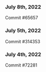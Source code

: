 ### July 8th, 2022

Commit #65657

### July 5th, 2022

Commit #314353


### July 4th, 2022

Commit #72281
